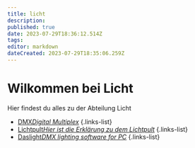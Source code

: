 ```yaml
---
title: licht
description: 
published: true
date: 2023-07-29T18:36:12.514Z
tags: 
editor: markdown
dateCreated: 2023-07-29T18:35:06.259Z
---
```


# Wilkommen bei Licht
Hier findest du alles zu der Abteilung Licht

- [DMX*Digital Multiplex*](/licht/dmx)
{.links-list}
- [Lichtpult*Hier ist die Erklärung zu dem Lichtpult*](/licht/lichtpult)
{.links-list}
- [Daslight*DMX lighting software for PC*](/licht/daslight)
{.links-list}
